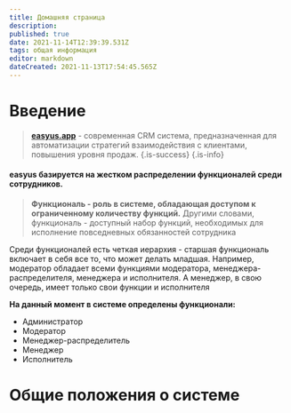 ```yaml
---
title: Домашняя страница
description: 
published: true
date: 2021-11-14T12:39:39.531Z
tags: общая информация
editor: markdown
dateCreated: 2021-11-13T17:54:45.565Z
---
```


# Введение
> <a href="https://easyus.app">**easyus.app**</a> - современная CRM система, предназначенная для автоматизации стратегий взаимодействия с клиентами, повышения уровня продаж.
> {.is-success}
{.is-info}

#### **easyus** базируется на жестком распределении функционалей среди сотрудников. 
> **Функциональ - роль в системе, обладающая доступом к ограниченному количеству функций.** Другими словами, функциональ - доступный набор функций, необходимых для исполнение повседневных обязанностей сотрудника

Среди функционалей есть четкая иерархия - старшая функциональ включает в себя все то, что может делать младшая. Например, модератор обладает всеми функциями модератора, менеджера-распределителя, менеджера и исполнителя. А менеджер, в свою очередь, имеет только свои функции и исполнителя

**На данный момент в системе определены функционали:**
- Администратор
- Модератор
- Менеджер-распределитель
- Менеджер
- Исполнитель

# Общие положения о системе


